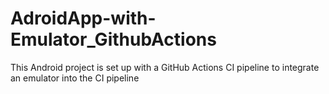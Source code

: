 # AdroidApp-with-Emulator_GithubActions
This Android project is set up with a GitHub Actions CI pipeline to integrate an emulator into the CI pipeline
